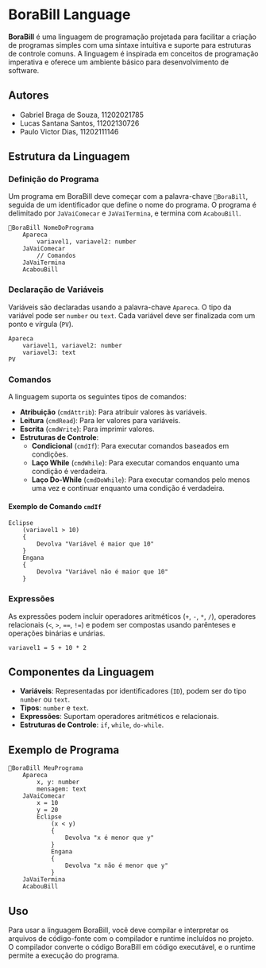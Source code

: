 
# BoraBill Language

**BoraBill** é uma linguagem de programação projetada para facilitar a criação de programas simples com uma sintaxe intuitiva e suporte para estruturas de controle comuns. A linguagem é inspirada em conceitos de programação imperativa e oferece um ambiente básico para desenvolvimento de software.


## Autores

 - Gabriel Braga de Souza, 11202021785
 - Lucas Santana Santos, 11202130726
 - Paulo Victor Dias, 11202111146
   
## Estrutura da Linguagem

### Definição do Programa

Um programa em BoraBill deve começar com a palavra-chave `🚀BoraBill`, seguida de um identificador que define o nome do programa. O programa é delimitado por `JaVaiComecar` e `JaVaiTermina`, e termina com `AcabouBill`.

```bora
🚀BoraBill NomeDoPrograma
    Apareca
        variavel1, variavel2: number
    JaVaiComecar
        // Comandos
    JaVaiTermina
    AcabouBill
```

### Declaração de Variáveis

Variáveis são declaradas usando a palavra-chave `Apareca`. O tipo da variável pode ser `number` ou `text`. Cada variável deve ser finalizada com um ponto e vírgula (`PV`).

```bora
Apareca
    variavel1, variavel2: number
    variavel3: text
PV
```

### Comandos

A linguagem suporta os seguintes tipos de comandos:

- **Atribuição** (`cmdAttrib`): Para atribuir valores às variáveis.
- **Leitura** (`cmdRead`): Para ler valores para variáveis.
- **Escrita** (`cmdWrite`): Para imprimir valores.
- **Estruturas de Controle**:
  - **Condicional** (`cmdIf`): Para executar comandos baseados em condições.
  - **Laço While** (`cmdWhile`): Para executar comandos enquanto uma condição é verdadeira.
  - **Laço Do-While** (`cmdDoWhile`): Para executar comandos pelo menos uma vez e continuar enquanto uma condição é verdadeira.

#### Exemplo de Comando `cmdIf`

```bora
Eclipse
    (variavel1 > 10)
    {
        Devolva "Variável é maior que 10"
    }
    Engana
    {
        Devolva "Variável não é maior que 10"
    }
```

### Expressões

As expressões podem incluir operadores aritméticos (`+`, `-`, `*`, `/`), operadores relacionais (`<`, `>`, `==`, `!=`) e podem ser compostas usando parênteses e operações binárias e unárias.

```bora
variavel1 = 5 + 10 * 2
```

## Componentes da Linguagem

- **Variáveis**: Representadas por identificadores (`ID`), podem ser do tipo `number` ou `text`.
- **Tipos**: `number` e `text`.
- **Expressões**: Suportam operadores aritméticos e relacionais.
- **Estruturas de Controle**: `if`, `while`, `do-while`.

## Exemplo de Programa

```bora
🚀BoraBill MeuPrograma
    Apareca
        x, y: number
        mensagem: text
    JaVaiComecar
        x = 10
        y = 20
        Eclipse
            (x < y)
            {
                Devolva "x é menor que y"
            }
            Engana
            {
                Devolva "x não é menor que y"
            }
    JaVaiTermina
    AcabouBill
```

## Uso

Para usar a linguagem BoraBill, você deve compilar e interpretar os arquivos de código-fonte com o compilador e runtime incluídos no projeto. O compilador converte o código BoraBill em código executável, e o runtime permite a execução do programa.
